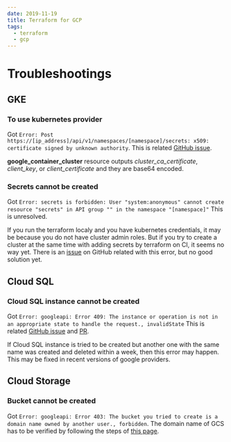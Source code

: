 ```yaml
---
date: 2019-11-19
title: Terraform for GCP
tags:
  - terraform
  - gcp
---
```


Troubleshootings
===

GKE
---

### To use kubernetes provider
Got `Error: Post https://[ip_address]/api/v1/namespaces/[namespace]/secrets: x509: certificate signed by unknown authority`.
This is related [GitHub issue](https://github.com/terraform-providers/terraform-provider-helm/issues/37).

**google_container_cluster** resource outputs *cluster_ca_certificate*, *client_key*, or *client_certificate* and they are base64 encoded.


### Secrets cannot be created
Got `Error: secrets is forbidden: User "system:anonymous" cannot create resource "secrets" in API group "" in the namespace "[namespace]"`
This is unresolved.

If you run the terraform localy and you have kubernetes credentials, it may be because you do not have cluster admin roles.
But if you try to create a cluster at the same time with adding secrets by terraform on CI, it seems no way yet.
There is an [issue](https://github.com/terraform-providers/terraform-provider-kubernetes/issues/176) on GitHub related with this error, but no good solution yet.


Cloud SQL
---
### Cloud SQL instance cannot be created
Got `Error: googleapi: Error 409: The instance or operation is not in an appropriate state to handle the request., invalidState`
This is related [GitHub issue](https://github.com/hashicorp/terraform/issues/20972) and [PR](https://github.com/GoogleCloudPlatform/magic-modules/pull/1634).

If Cloud SQL instance is tried to be created but another one with the same name was created and deleted within a week, then this error may happen.
This may be fixed in recent versions of google providers.


Cloud Storage
---
### Bucket cannot be created
Got `Error: googleapi: Error 403: The bucket you tried to create is a domain name owned by another user., forbidden`.
The domain name of GCS has to be verified by following the steps of [this page](https://cloud.google.com/storage/docs/domain-name-verification#verification).
